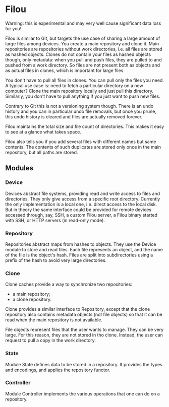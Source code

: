 # Filou

Warning: this is experimental and may very well cause significant data loss for you!

Filou is similar to Git, but targets the use case of sharing a large amount of large files
among devices. You create a main repository and clone it.
Main repositories are repositories without work directories, i.e. all files are
stored as hashed objects. Clones do not contain your files as hashed objects though,
only metadata: when you pull and push files, they are pulled to and pushed from
a work directory. So files are not present both as objects and as actual files in clones,
which is important for large files.

You don't have to pull all files in clones. You can pull only the files you need.
A typical use case is: need to fetch a particular directory on a new computer?
Clone the main repository locally and just pull this directory. Similarly, you don't
have to pull anything if you just want to push new files.

Contrary to Git this is not a versioning system though. There is an undo history
and you can in particular undo file removals, but once you prune, this undo history
is cleared and files are actually removed forever.

Filou maintains the total size and file count of directories.
This makes it easy to see at a glance what takes space.

Filou also tells you if you add several files with different names but same contents.
The contents of such duplicates are stored only once in the main repository,
but all paths are stored.

## Modules

### Device

Devices abstract file systems, providing read and write access to files and directories.
They only give access from a specific root directory.
Currently the only implementation is a local one, i.e. direct access to the local disk.
But in theory the same interface could be provided for remote devices accessed through,
say, SSH, a custom Filou server, a Filou binary started with SSH,
or HTTP servers (in read-only mode).

### Repository

Repositories abstract maps from hashes to objects.
They use the Device module to store and read files.
Each file represents an object, and the name of the file is the object's hash.
Files are split into subdirectories using a prefix of the hash
to avoid very large directories.

### Clone

Clone caches provide a way to synchronize two repositories:
- a main repository;
- a clone repository.

Clone provides a similar interface to Repository, except that the clone repository
also contains metadata objects (not file objects) so that it can be read when
the main repository is not available.

File objects represent files that the user wants to manage.
They can be very large. For this reason, they are not stored in tho clone.
Instead, the user can request to pull a copy in the work directory.

### State

Module State defines data to be stored in a repository.
It provides the types and encodings, and applies the repository functor.

### Controller

Module Controller implements the various operations that one can do on a repository.
